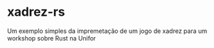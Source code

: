 # xadrez-rs
Um exemplo simples da impremetação de um jogo de xadrez para um workshop sobre Rust na Unifor
